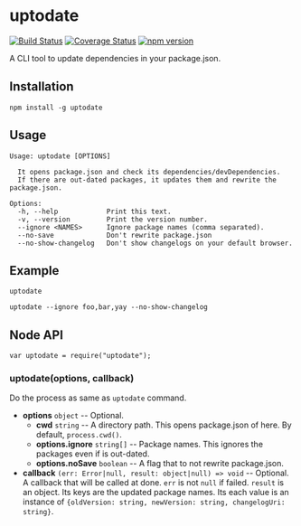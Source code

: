 # uptodate

[![Build Status](https://travis-ci.org/mysticatea/uptodate.svg?branch=master)](https://travis-ci.org/mysticatea/uptodate)
[![Coverage Status](https://coveralls.io/repos/mysticatea/uptodate/badge.svg?branch=master)](https://coveralls.io/r/mysticatea/uptodate?branch=master)
[![npm version](https://badge.fury.io/js/uptodate.svg)](http://badge.fury.io/js/uptodate)

A CLI tool to update dependencies in your package.json.

## Installation

```
npm install -g uptodate
```

## Usage

```
Usage: uptodate [OPTIONS]

  It opens package.json and check its dependencies/devDependencies.
  If there are out-dated packages, it updates them and rewrite the package.json.

Options:
  -h, --help            Print this text.
  -v, --version         Print the version number.
  --ignore <NAMES>      Ignore package names (comma separated).
  --no-save             Don't rewrite package.json
  --no-show-changelog   Don't show changelogs on your default browser.
```

## Example

```
uptodate
```

```
uptodate --ignore foo,bar,yay --no-show-changelog
```

## Node API

```
var uptodate = require("uptodate");
```

### uptodate(options, callback)

Do the process as same as `uptodate` command.

* **options** `object` -- Optional.
  * **cwd** `string` -- A directory path. This opens package.json of here.
    By default, `process.cwd()`.
  * **options.ignore** `string[]` -- Package names. This ignores the packages
    even if is out-dated.
  * **options.noSave** `boolean` -- A flag that to not rewrite package.json.
* **callback** `(err: Error|null, result: object|null) => void` -- Optional.
  A callback that will be called at done.
  `err` is not `null` if failed.
  `result` is an object. Its keys are the updated package names. Its each value
  is an instance of
  `{oldVersion: string, newVersion: string, changelogUri: string}`.
